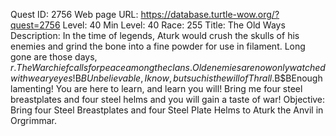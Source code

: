 Quest ID: 2756
Web page URL: https://database.turtle-wow.org/?quest=2756
Level: 40
Min Level: 40
Race: 255
Title: The Old Ways
Description: In the time of legends, Aturk would crush the skulls of his enemies and grind the bone into a fine powder for use in filament. Long gone are those days, $r. The Warchief calls for peace among the clans. Old enemies are now only watched with weary eyes!$B$BUnbelievable, I know, but such is the will of Thrall.$B$BEnough lamenting! You are here to learn, and learn you will! Bring me four steel breastplates and four steel helms and you will gain a taste of war!
Objective: Bring four Steel Breastplates and four Steel Plate Helms to Aturk the Anvil in Orgrimmar.
